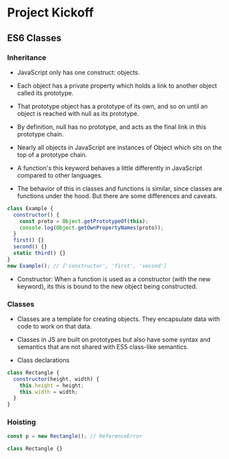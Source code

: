 # Project Kickoff

## ES6 Classes

### Inheritance

- JavaScript only has one construct: objects.

- Each object has a private property which holds a link to another object called its prototype.

- That prototype object has a prototype of its own, and so on until an object is reached with null as its prototype.

- By definition, null has no prototype, and acts as the final link in this prototype chain.

- Nearly all objects in JavaScript are instances of Object which sits on the top of a prototype chain.

- A function's this keyword behaves a little differently in JavaScript compared to other languages.

- The behavior of this in classes and functions is similar, since classes are functions under the hood. But there are some differences and caveats.

```javascript
class Example {
  constructor() {
    const proto = Object.getPrototypeOf(this);
    console.log(Object.getOwnPropertyNames(proto));
  }
  first() {}
  second() {}
  static third() {}
}
new Example(); // ['constructor', 'first', 'second']
```

- Constructor: When a function is used as a constructor (with the new keyword), its this is bound to the new object being constructed.

### Classes

- Classes are a template for creating objects. They encapsulate data with code to work on that data.

- Classes in JS are built on prototypes but also have some syntax and semantics that are not shared with ES5 class-like semantics.

- Class declarations

```javascript
class Rectangle {
  constructor(height, width) {
    this.height = height;
    this.width = width;
  }
}
```

### Hoisting

```javascript
const p = new Rectangle(); // ReferenceError

class Rectangle {}
```
